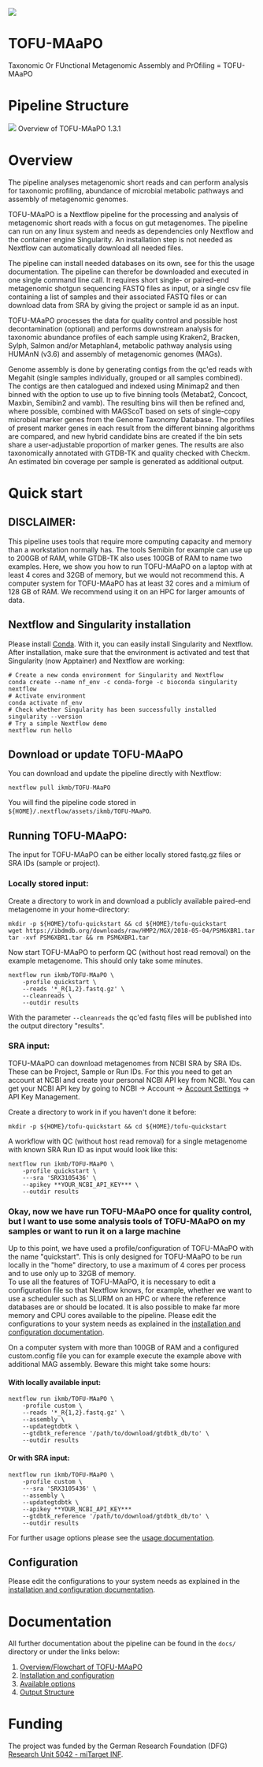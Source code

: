 ![](images/ikmb_bfx_logo.png)

# TOFU-MAaPO

Taxonomic Or FUnctional Metagenomic Assembly and PrOfiling = TOFU-MAaPO 

# Pipeline Structure
![](./images/metawo_overview.png)
Overview of TOFU-MAaPO 1.3.1

# Overview

The pipeline analyses metagenomic short reads and can perform analysis for taxonomic profiling, abundance of microbial metabolic pathways and assembly of metagenomic genomes. 


TOFU-MAaPO is a Nextflow pipeline for the processing and analysis of metagenomic short reads with a focus on gut metagenomes. The pipeline can run on any linux system and needs as dependencies only Nextflow and the container engine Singularity. An installation step is not needed as Nextflow can automatically download all needed files. <br />

The pipeline can install needed databases on its own, see for this the usage documentation. The pipeline can therefor be downloaded and executed in one single command line call. It requires short single- or paired-end metagenomic shotgun sequencing FASTQ files as input, or a single csv file containing a list of samples and their associated FASTQ files or can download data from SRA by giving the project or sample id as an input.<br />

TOFU-MAaPO processes the data for quality control and possible host decontamination (optional) and performs downstream analysis for taxonomic abundance profiles of each sample using Kraken2, Bracken, Sylph, Salmon and/or Metaphlan4, metabolic pathway analysis using HUMAnN (v3.6) and assembly of metagenomic genomes (MAGs).<br />

Genome assembly is done by generating contigs from the qc'ed reads with Megahit (single samples individually, grouped or all samples combined). The contigs are then catalogued and indexed using Minimap2 and then binned with the option to use up to five binning tools (Metabat2, Concoct, Maxbin, Semibin2 and vamb). The resulting bins will then be refined and, where possible, combined with MAGScoT based on sets of single-copy microbial marker genes from the Genome Taxonomy Database. The profiles of present marker genes in each result from the different binning algorithms are compared, and new hybrid candidate bins are created if the bin sets share a user-adjustable proportion of marker genes. The results are also taxonomically annotated with GTDB-TK and quality checked with Checkm. An estimated bin coverage per sample is generated as additional output. <br />

# Quick start
## DISCLAIMER:
This pipeline uses tools that require more computing capacity and memory than a workstation normally has. The tools Semibin for example can use up to 200GB of RAM, while GTDB-TK also uses 100GB of RAM to name two examples. Here, we show you how to run TOFU-MAaPO on a laptop with at least 4 cores and 32GB of memory, but we would not recommend this. A computer system for TOFU-MAaPO has at least 32 cores and a mimium of 128 GB of RAM. We recommend using it on an HPC for larger amounts of data. <br />

## Nextflow and Singularity installation
Please install [Conda](https://docs.conda.io/projects/conda/en/latest/user-guide/install/index.html). With it, you can easily install Singularity and Nextflow. After installation, make sure that the environment is activated and test that Singularity (now Apptainer) and Nextflow are working:<br />
```
# Create a new conda environment for Singularity and Nextflow
conda create --name nf_env -c conda-forge -c bioconda singularity nextflow
# Activate environment
conda activate nf_env
# Check whether Singularity has been successfully installed
singularity --version
# Try a simple Nextflow demo
nextflow run hello
```

## Download or update TOFU-MAaPO
You can download and update the pipeline directly with Nextflow:<br />
```
nextflow pull ikmb/TOFU-MAaPO
```
You will find the pipeline code stored in `${HOME}/.nextflow/assets/ikmb/TOFU-MAaPO`.<br />


## Running TOFU-MAaPO:
The input for TOFU-MAaPO can be either locally stored fastq.gz files or SRA IDs (sample or project).<br />

### Locally stored input:
Create a directory to work in and download a publicly available paired-end metagenome  in your home-directory:
```
mkdir -p ${HOME}/tofu-quickstart && cd ${HOME}/tofu-quickstart
wget https://ibdmdb.org/downloads/raw/HMP2/MGX/2018-05-04/PSM6XBR1.tar
tar -xvf PSM6XBR1.tar && rm PSM6XBR1.tar
```

Now start TOFU-MAaPO to perform QC (without host read removal) on the example metagenome. This should only take some minutes. <br />
```
nextflow run ikmb/TOFU-MAaPO \
    -profile quickstart \
    --reads '*_R{1,2}.fastq.gz' \
    --cleanreads \
    --outdir results
```
With the parameter `--cleanreads` the qc'ed fastq files will be published into the output directory "results".

### SRA input:

TOFU-MAaPO can download metagenomes from NCBI SRA by SRA IDs. These can be Project, Sample or Run IDs. For this you need to get an account at NCBI and create your personal NCBI API key from NCBI. You can get your NCBI API key by going to NCBI -> Account -> [Account Settings](https://ncbi.nlm.nih.gov/account/settings/) -> API Key Management.

Create a directory to work in if you haven't done it before:
```
mkdir -p ${HOME}/tofu-quickstart && cd ${HOME}/tofu-quickstart
```

A workflow with QC (without host read removal) for a single metagenome with known SRA Run ID as input would look like this:

```
nextflow run ikmb/TOFU-MAaPO \
    -profile quickstart \
    ---sra 'SRX3105436' \
    --apikey **YOUR_NCBI_API_KEY*** \
    --outdir results
```


### Okay, now we have run TOFU-MAaPO once for quality control, but I want to use some analysis tools of TOFU-MAaPO on my samples or want to run it on a large machine

Up to this point, we have used a profile/configuration of TOFU-MAaPO with the name "quickstart". This is only designed for TOFU-MAaPO to be run locally in the "home" directory, to use a maximum of 4 cores per process and to use only up to 32GB of memory.  
To use all the features of TOFU-MAaPO, it is necessary to edit a configuration file so that Nextflow knows, for example, whether we want to use a scheduler such as SLURM on an HPC or where the reference databases are or should be located. It is also possible to make far more memory and CPU cores available to the pipeline.
Please edit the configurations to your system needs as explained in the [installation and configuration documentation](docs/installation.md).<br />

On a computer system with more than 100GB of RAM and a configured custom.config file you can for example execute the example above with additional MAG assembly. Beware this might take some hours:
#### With locally available input:
```
nextflow run ikmb/TOFU-MAaPO \
    -profile custom \
    --reads '*_R{1,2}.fastq.gz' \
    --assembly \
    --updategtdbtk \
    --gtdbtk_reference '/path/to/download/gtdbtk_db/to' \
    --outdir results
```

#### Or with SRA input:
```
nextflow run ikmb/TOFU-MAaPO \
    -profile custom \
    ---sra 'SRX3105436' \
    --assembly \
    --updategtdbtk \
    --apikey **YOUR_NCBI_API_KEY***
    --gtdbtk_reference '/path/to/download/gtdbtk_db/to' \
    --outdir results
```

For further usage options please see the [usage documentation](docs/usage.md).<br />

## Configuration
Please edit the configurations to your system needs as explained in the [installation and configuration documentation](docs/installation.md).<br />

# Documentation 

All further documentation about the pipeline can be found in the `docs/` directory or under the links below:

1. [Overview/Flowchart of TOFU-MAaPO](docs/pipeline.md)
2. [Installation and configuration](docs/installation.md)
3. [Available options](docs/usage.md)
4. [Output Structure](docs/output.md)


# Funding

The project was funded by the German Research Foundation (DFG) [Research Unit 5042 - miTarget INF](https://www.mitarget.org/).
